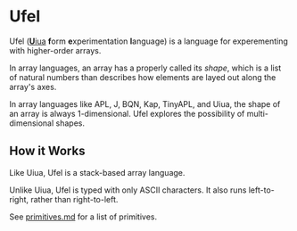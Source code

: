 # Ufel

Ufel ([**U**iua](https://uiua.org) **f**orm **e**xperimentation **l**anguage) is a language for experementing with higher-order arrays.

In array languages, an array has a properly called its *shape*, which is a list of natural numbers than describes how elements are layed out along the array's axes.

In array languages like APL, J, BQN, Kap, TinyAPL, and Uiua, the shape of an array is always 1-dimensional.
Ufel explores the possibility of multi-dimensional shapes.

## How it Works

Like Uiua, Ufel is a stack-based array language.

Unlike Uiua, Ufel is typed with only ASCII characters. It also runs left-to-right, rather than right-to-left.

See [primitives.md](primitives.md) for a list of primitives.